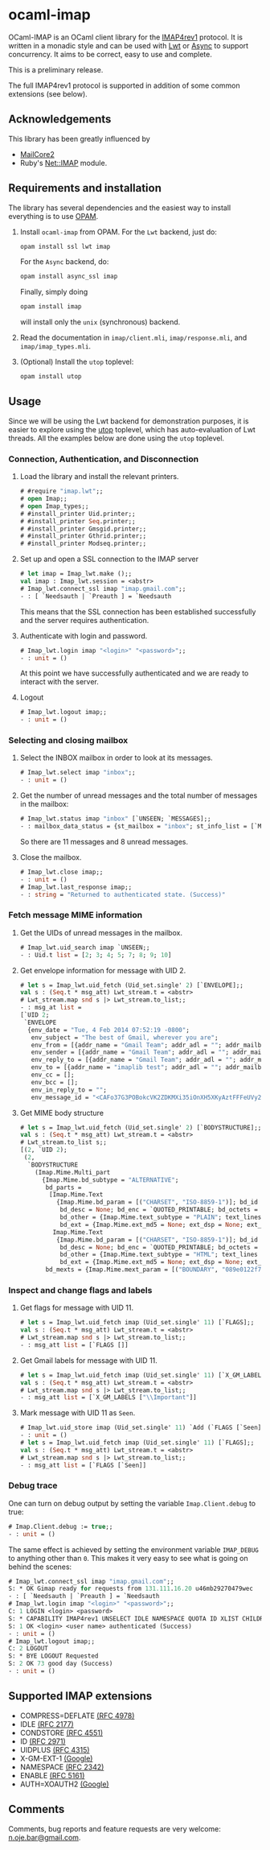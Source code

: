 # ocaml-imap

OCaml-IMAP is an OCaml client library for the
[IMAP4rev1](http://tools.ietf.org/html/rfc3501) protocol.  It is written in a
monadic style and can be used with [Lwt](http://ocsigen.org/lwt/) or
[Async](https://github.com/janestreet/async) to support concurrency.  It aims to
be correct, easy to use and complete.

This is a preliminary release.

The full IMAP4rev1 protocol is supported in addition of some common extensions
(see below).

## Acknowledgements

This library has been greatly influenced by

- [MailCore2](https://github.com/MailCore/mailcore2)
- Ruby's [Net::IMAP](http://ruby-doc.org/stdlib-2.0/libdoc/net/imap/rdoc/Net/IMAP.html)
  module.

## Requirements and installation

The library has several dependencies and the easiest way to install everything
is to use [OPAM](http://opam.ocaml.org).

1. Install `ocaml-imap` from OPAM. For the `Lwt` backend, just do:
   ```sh
   opam install ssl lwt imap
   ```
   For the `Async` backend, do:
   ```sh
   opam install async_ssl imap
   ```
   Finally, simply doing
   ```sh
   opam install imap
   ```
   will install only the `unix` (synchronous) backend.
   
2. Read the documentation in `imap/client.mli`, `imap/response.mli`, and
   `imap/imap_types.mli`.

3. (Optional) Install the `utop` toplevel:
   ```sh
   opam install utop
   ```

## Usage

Since we will be using the Lwt backend for demonstration purposes, it is easier
to explore using the [utop](https://github.com/diml/utop) toplevel, which has
auto-evaluation of Lwt threads.  All the examples below are done using the
`utop` toplevel.

### Connection, Authentication, and Disconnection

1. Load the library and install the relevant printers.
   ```ocaml
   # #require "imap.lwt";;
   # open Imap;;
   # open Imap_types;;
   # #install_printer Uid.printer;;
   # #install_printer Seq.printer;;
   # #install_printer Gmsgid.printer;;
   # #install_printer Gthrid.printer;;
   # #install_printer Modseq.printer;;
   ```

2. Set up and open a SSL connection to the IMAP server
   ```ocaml
   # let imap = Imap_lwt.make ();;
   val imap : Imap_lwt.session = <abstr>
   # Imap_lwt.connect_ssl imap "imap.gmail.com";;
   - : [ `Needsauth | `Preauth ] = `Needsauth
   ```
   This means that the SSL connection has been established successfully and the
   server requires authentication.

3. Authenticate with login and password.
   ```ocaml
   # Imap_lwt.login imap "<login>" "<password>";;
   - : unit = ()
   ```
   At this point we have successfully authenticated and we are ready to interact
   with the server.

4. Logout
   ```ocaml
   # Imap_lwt.logout imap;;
   - : unit = ()
   ```

### Selecting and closing mailbox

1. Select the INBOX mailbox in order to look at its messages.
   ```ocaml
   # Imap_lwt.select imap "inbox";;
   - : unit = ()
   ```

2. Get the number of unread messages and the total number of messages in the
   mailbox:
   ```ocaml
   # Imap_lwt.status imap "inbox" [`UNSEEN; `MESSAGES];;
   - : mailbox_data_status = {st_mailbox = "inbox"; st_info_list = [`MESSAGES 11; `UNSEEN 8]}
   ```
   So there are 11 messages and 8 unread messages.

3. Close the mailbox.
   ```ocaml
   # Imap_lwt.close imap;;
   - : unit = ()
   # Imap_lwt.last_response imap;;
   - : string = "Returned to authenticated state. (Success)"
   ```
   
### Fetch message MIME information

1. Get the UIDs of unread messages in the mailbox.
   ```ocaml
   # Imap_lwt.uid_search imap `UNSEEN;;
   - : Uid.t list = [2; 3; 4; 5; 7; 8; 9; 10]
   ```
   
2. Get envelope information for message with UID 2.
   ```ocaml
   # let s = Imap_lwt.uid_fetch (Uid_set.single' 2) [`ENVELOPE];;
   val s : (Seq.t * msg_att) Lwt_stream.t = <abstr>
   # Lwt_stream.map snd s |> Lwt_stream.to_list;;
   - : msg_at list =
   [`UID 2;
    `ENVELOPE
     {env_date = "Tue, 4 Feb 2014 07:52:19 -0800";
      env_subject = "The best of Gmail, wherever you are";
      env_from = [{addr_name = "Gmail Team"; addr_adl = ""; addr_mailbox = "mail-noreply"; addr_host = "google.com"}];
      env_sender = [{addr_name = "Gmail Team"; addr_adl = ""; addr_mailbox = "mail-noreply"; addr_host = "google.com"}];
      env_reply_to = [{addr_name = "Gmail Team"; addr_adl = ""; addr_mailbox = "mail-noreply"; addr_host = "google.com"}];
      env_to = [{addr_name = "imaplib test"; addr_adl = ""; addr_mailbox = "imaplibtest"; addr_host = "gmail.com"}];
      env_cc = [];
      env_bcc = [];
      env_in_reply_to = "";
      env_message_id = "<CAFo37G3POBokcVK2ZDKMXi35iOnXH5XKyAztFFFeUVy2J1QrgA@mail.gmail.com>"}]
   ```

3. Get MIME body structure
   ```ocaml
   # let s = Imap_lwt.uid_fetch (Uid_set.single' 2) [`BODYSTRUCTURE];;
   val s : (Seq.t * msg_att) Lwt_stream.t = <abstr>
   # Lwt_stream.to_list s;;
   [(2, `UID 2);
    (2,
     `BODYSTRUCTURE
       (Imap.Mime.Multi_part
         {Imap.Mime.bd_subtype = "ALTERNATIVE";
          bd_parts =
           [Imap.Mime.Text
             {Imap.Mime.bd_param = [("CHARSET", "ISO-8859-1")]; bd_id = None; 
              bd_desc = None; bd_enc = `QUOTED_PRINTABLE; bd_octets = 656; 
              bd_other = {Imap.Mime.text_subtype = "PLAIN"; text_lines = 23}; 
              bd_ext = {Imap.Mime.ext_md5 = None; ext_dsp = None; ext_lang = []; ext_exts = []}};
            Imap.Mime.Text
             {Imap.Mime.bd_param = [("CHARSET", "ISO-8859-1")]; bd_id = None; 
              bd_desc = None; bd_enc = `QUOTED_PRINTABLE; bd_octets = 3374; 
              bd_other = {Imap.Mime.text_subtype = "HTML"; text_lines = 46}; 
              bd_ext = {Imap.Mime.ext_md5 = None; ext_dsp = None; ext_lang = []; ext_exts = []}}];
          bd_mexts = {Imap.Mime.mext_param = [("BOUNDARY", "089e0122f720083c1b04f196a0a7")]; mext_dsp = None; mext_lang = []; mext_exts = []}}))]
   ```
            
### Inspect and change flags and labels

1. Get flags for message with UID 11.
   ```ocaml
   # let s = Imap_lwt.uid_fetch imap (Uid_set.single' 11) [`FLAGS];;
   val s : (Seq.t * msg_att) Lwt_stream.t = <abstr>
   # Lwt_stream.map snd s |> Lwt_stream.to_list;;
   - : msg_att list = [`FLAGS []]
   ```

2. Get Gmail labels for message with UID 11.
   ```ocaml
   # let s = Imap_lwt.uid_fetch imap (Uid_set.single' 11) [`X_GM_LABELS];;
   val s : (Seq.t * msg_att) Lwt_stream.t = <abstr>
   # Lwt_stream.map snd s |> Lwt_stream.to_list;;
   - : msg_att list = [`X_GM_LABELS ["\\Important"]]
   ```

1. Mark message with UID 11 as `Seen`.
   ```ocaml
   # Imap_lwt.uid_store imap (Uid_set.single' 11) `Add (`FLAGS [`Seen]);;
   - : unit = ()
   # let s = Imap_lwt.uid_fetch imap (Uid_set.single' 11) [`FLAGS];;
   val s : (Seq.t * msg_att) Lwt_stream.t = <abstr>
   # Lwt_stream.map snd s |> Lwt_stream.to_list;;
   - : msg_att list = [`FLAGS [`Seen]]
   ```

### Debug trace

One can turn on debug output by setting the variable `Imap.Client.debug` to true:
```ocaml
# Imap.Client.debug := true;;
- : unit = ()
```
The same effect is achieved by setting the environment variable `IMAP_DEBUG`
to anything other than `0`.  This makes it very easy to see what is going on
behind the scenes:
```ocaml
# Imap_lwt.connect_ssl imap "imap.gmail.com";;
S: * OK Gimap ready for requests from 131.111.16.20 u46mb29270479wec
- : [ `Needsauth | `Preauth ] = `Needsauth
# Imap_lwt.login imap "<login>" "<password>";;
C: 1 LOGIN <login> <password>
S: * CAPABILITY IMAP4rev1 UNSELECT IDLE NAMESPACE QUOTA ID XLIST CHILDREN X-GM-EXT-1 UIDPLUS COMPRESS=DEFLATE ENABLE MOVE CONDSTORE ESEARCH
S: 1 OK <login> <user name> authenticated (Success)
- : unit = ()
# Imap_lwt.logout imap;;
C: 2 LOGOUT
S: * BYE LOGOUT Requested
S: 2 OK 73 good day (Success)
- : unit = ()
```

## Supported IMAP extensions

- COMPRESS=DEFLATE [(RFC 4978)](https://tools.ietf.org/html/rfc4978)
- IDLE [(RFC 2177)](https://tools.ietf.org/html/rfc2177)
- CONDSTORE [(RFC 4551)](https://tools.ietf.org/html/rfc4551)
- ID [(RFC 2971)](https://tools.ietf.org/html/rfc2971)
- UIDPLUS [(RFC 4315)](https://tools.ietf.org/html/rfc4315)
- X-GM-EXT-1 [(Google)](https://developers.google.com/gmail/imap_extensions)
- NAMESPACE [(RFC 2342)](http://www.ietf.org/rfc/rfc2342.txt)
- ENABLE [(RFC 5161)](https://tools.ietf.org/html/rfc5161)
- AUTH=XOAUTH2 [(Google)](https://developers.google.com/gmail/xoauth2_protocol)

## Comments

Comments, bug reports and feature requests are very welcome: n.oje.bar@gmail.com.

